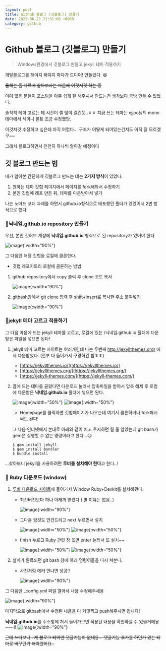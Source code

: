 ```yaml
---
layout: post
title: Github 블로그 (깃블로그) 만들기
date: 2022-06-22 21:31:00 +0900
category: github
---
```


# Github 블로그 (깃블로그) 만들기

> Windows환경에서 깃블로그 만들고 jekyll 테마 적용까지

개발블로그를 해야지 해야지 하다가 드디어! 만들었다. 😆

~~올해는 좀 다르게 살아보자는 마음에 이것저것 하는 중~~

이미 많은 분들이 포스팅을 아주 쉽게 잘 해주셔서 만드는건 생각보다 금방 만들 수 있었다.

솔직히 테마 고르는 데 시간이 젤 많이 걸린듯..ㅎㅎ 지금 쓰는 테마는 ejjoo님의 mono 테마에서 색이나 폰트 조금 수정했당.

이것저것 수정하고 싶은데 아직 어렵다... 구조가 어떻게 되어있는건지도 아직 잘 모르겠구~~

그래서 블로그하면서 천천히 하나씩 알아갈 예정이다

## 깃 블로그 만드는 법

내가 알아본 간단하게 깃블로그 만드는 데는 **2가지 방식**이 있었다.

1. 원하는 테마 깃헙 페이지에서 페이지를 fork해와서 수정하기
2. 본인 깃헙에 레포 만든 뒤, 테마를 다운받아서 넣기

나는 노마드 코더 과제를 하면서 github.io형식으로 배포했던 폴더가 있었어서 2번 방식으로 했다.

### 📍닉네임.github.io repository 만들기

우선, 본인 깃허브 계정에 **닉네임.github.io** 형식으로 된 repository가 있어야 한다.

![image](https://user-images.githubusercontent.com/58683097/175019433-430d3532-9502-4f56-9141-9083dc4c6b58.png){:width="90%"}

그 다음엔 해당 깃헙을 로컬에 클론한다.

- 깃헙 레포지토리 로컬에 클론하는 방법

1. github repository에서 copy 클릭 후 clone 코드 복사

   ![image](https://user-images.githubusercontent.com/58683097/175021461-7aca08ee-f77a-4bc3-afdd-995c10224eee.png){:width="90%"}

2. gitbash창에서 git clone 입력 후 shift+insert로 복사한 주소 붙여넣기

   ![image](https://user-images.githubusercontent.com/58683097/175021708-4cc4c129-040f-4c66-9eea-19c9d4990508.png){:width="90%"}

### 📍jekyll 테마 고르고 적용하기

그 다음 마음에 드는 jekyll 테마를 고르고, 로컬에 있는 /닉네임.github.io 폴더에 다운받은 파일을 넣으면 된다!

1. jekyll 테마 고르는 사이트는 여러개인데 나는 두번째 http://jekyllthemes.org/ 에서 다운받았다. (전부 다 들어가서 구경하긴 함ㅎㅎ)

   - [https://jekyllthemes.io/](https://jekyllthemes.io/)
   - [https://jekyllthemes.org/](https://jekyllthemes.org/)
   - [https://jekyll-themes.com/](https://jekyll-themes.com/)

2. 맘에 드는 테마를 골랐다면 다운로드 눌러서 압축파일을 받아서 압축 해제 후 로컬에 다운받은 **닉네임.github.io** 폴더에 넣으면 된다.

   ![image](https://user-images.githubusercontent.com/58683097/175022945-41f99862-e084-4ecd-b24c-3b12b9256611.png){:width="50%"}
   ![image](https://user-images.githubusercontent.com/58683097/175049456-25a94073-7f52-46ca-bf1a-03b87cd97db9.png){:width="50%"}

   - Homepage를 클릭하면 깃헙페이지가 나오는데 여기서 클론하거나 fork해서 써도 된다!

   그 다음 인터넷에서 본대로 아래와 같이 치고 푸시하면 될 줄 알았는데 git bash가 gem은 실행할 수 없는 명령어라고 한다...😥

   ```
   $ gem install jekyll
   $ gem install bundler
   $ bundle install
   ```

...찾아보니 jekyll을 사용하려면 **루비를 설치해야 한다**고 한다..!

### 📍 Ruby 다운로드 (window)

1. [루비 다운로드 사이트](https://rubyinstaller.org/downloads/)에 들어가서 Window Ruby+Devkit를 설치해줬다.

   - 최신버전보다 하나 아래꺼 받았다 ( 별 이유는 없음..)

     ![image](https://user-images.githubusercontent.com/58683097/175025925-49c47e48-f333-4466-87bd-c011d089fcf0.png){:width="90%"}

   - 그다음 암것도 안건드리고 next 누르면서 설치

     ![image](https://user-images.githubusercontent.com/58683097/175182227-68d6e47a-f81d-4ef1-a794-5b8b1030c2b3.png){:width="50%"}
     ![image](https://user-images.githubusercontent.com/58683097/175182462-8765f4eb-24e0-463f-a1be-ddc40637b2ae.png){:width="50%"}

   - finish 누르고 Ruby 관련 창 뜨면 enter 눌러서 또 설치~~

     ![image](https://user-images.githubusercontent.com/58683097/175182559-e6e67aad-f15e-4525-b096-c696fa01ab87.png){:width="50%"}
     ![image](https://user-images.githubusercontent.com/58683097/175182649-5b67b988-3f04-4a48-96b7-0eb5f82effc9.png){:width="50%"}

2. 설치가 완료되면 git bash 창에 아래 명령어들을 다시 쳐본다.

   - 사진처럼 에러 안나면 성공!!

     ![image](https://user-images.githubusercontent.com/58683097/175182878-48a81939-5bb9-421c-9c69-6a7ac81ee465.png){:width="90%"}

그 다음엔 \_config.yml 파일 열어서 내용 수정해주세용

![image](https://user-images.githubusercontent.com/58683097/175041409-684b4991-b3d2-412e-ac81-70e2f05d427d.png){:width="90%"}

마지막으로 gitbash에서 수정된 내용을 다 커밋찍고 push해주시면 됩니다!

**닉네임.github.io**를 주소창에 쳐서 들어가보면 적용된 내용을 확인하실 수 있을거에용~~~!!
![image](https://user-images.githubusercontent.com/58683097/175041802-06050f57-223a-450c-98ef-42437e7bcc31.png){:width="90%"}

~~근데 쓰다보니.. 제 블로그 테마엔 댓글기능이 없네용... 댓글기능 추가를 하던가 있는 테마로 바꾸던가 해야겠어요..~~
